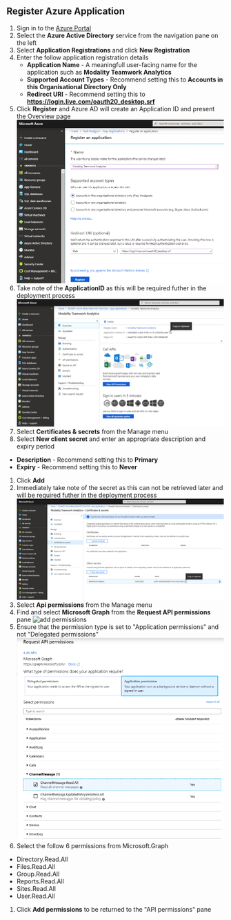 ## Register Azure Application

1. Sign in to the [Azure Portal](https://azure.portal.com)
1. Select the **Azure Active Directory** service from the navigation pane on the left 
1. Select **Application Registrations** and click **New Registration**
1. Enter the follow application registration details
   * **Application Name** - A meaningfull user-facing name for the application such as **Modality Teamwork Analytics**
   * **Supported Account Types** - Recommend setting this to **Accounts in this Organisational Directory Only**
   * **Redirect URI** - Recommend setting this to **https://login.live.com/oauth20_desktop.srf**
1. Click **Register** and Azure AD will create an Application ID and present the Overview page
![application registration](images/applicationRegistration.png)
1. Take note of the **ApplicationID** as this will be required futher in the deployment process
![overview of application](images/applicationOverview.png)
1. Select **Certificates & secrets** from the Manage menu
1. Select **New client secret** and enter an appropriate description and expiry period
  * **Description** - Recommend setting this to **Primary**
  * **Expiry** - Recommend setting this to **Never**
1. Click **Add**
1. Immediately take note of the secret as this can not be retrieved later and will be required futher in the deployment process
![team work secret](images/teamworkSecrets.png)
1. Select **Api permissions** from the Manage menu
1. Find and select **Microsoft Graph** from the **Request API permissions** pane
![add permissions](images/reuqestGraphPermissions.png)
1. Ensure that the permission type is set to "Application permissions" and not "Delegated permissions"
![set permission type](images/permissionTypes.png)
1. Select the follow 6 permissions from Microsoft.Graph
  * Directory.Read.All
  * Files.Read.All
  * Group.Read.All
  * Reports.Read.All
  * Sites.Read.All
  * User.Read.All
1.  Click **Add permissions** to be returned to the "API permissions" pane
